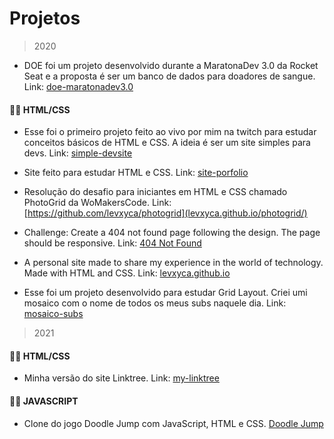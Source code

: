 # Projetos

> 2020

- DOE foi um projeto desenvolvido durante a MaratonaDev 3.0 da Rocket Seat e a proposta é ser um banco de dados para doadores de sangue. Link: [doe-maratonadev3.0](https://github.com/levxyca/doe-maratonadev3.0)

#### 👨‍💻 HTML/CSS

- Esse foi o primeiro projeto feito ao vivo por mim na twitch para estudar conceitos básicos de HTML e CSS. A ideia é ser um site simples para devs. Link: [simple-devsite](https://github.com/levxyca/simple-devsite)

- Site feito para estudar HTML e CSS. Link: [site-porfolio](https://github.com/levxyca/site-porfolio)

- Resolução do desafio para iniciantes em HTML e CSS chamado PhotoGrid da WoMakersCode. Link: [https://github.com/levxyca/photogrid](levxyca.github.io/photogrid/)

- Challenge: Create a 404 not found page following the design. The page should be responsive. Link: [404 Not Found](levxyca.github.io/404-not-found/)

- A personal site made to share my experience in the world of technology. Made with HTML and CSS. Link: [levxyca.github.io](https://github.com/levxyca/levxyca.github.io)

- Esse foi um projeto desenvolvido para estudar Grid Layout. Criei umi mosaico com o nome de todos os meus subs naquele dia. Link: [
mosaico-subs](https://github.com/levxyca/mosaico-subs)

> 2021

#### 👨‍💻 HTML/CSS

- Minha versão do site Linktree. Link: [my-linktree](https://github.com/levxyca/my-linktree)

#### 👨‍💻 JAVASCRIPT

- Clone do jogo Doodle Jump com JavaScript, HTML e CSS. [Doodle Jump](https://github.com/levxyca/doodle-jump)

